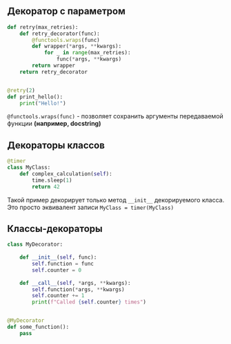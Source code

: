 
## Декоратор с параметром

```python
def retry(max_retries):
	def retry_decorator(func):
		@functools.wraps(func)
		def wrapper(*args, **kwargs):
			for _ in range(max_retries):
				func(*args, **kwargs)
		return wrapper
	return retry_decorator


@retry(2)
def print_hello():
	print("Hello!")
```

`@functools.wraps(func)` - позволяет сохранить аргументы передаваемой функции **(например, docstring)**


## Декораторы классов

```python
@timer
class MyClass:    
	def complex_calculation(self):        
		time.sleep(1)        
		return 42
```

Такой пример декорирует только метод `__init__` декорируемого класса. Это просто эквивалент записи `MyClass = timer(MyClass)`


## Классы-декораторы

```python
class MyDecorator:
	
	def __init__(self, func):
		self.function = func
		self.counter = 0
		
	def __call__(self, *args, **kwargs):
		self.function(*args, **kwargs)
		self.counter += 1
		print(f"Called {self.counter} times")


@MyDecorator
def some_function():
	pass
```